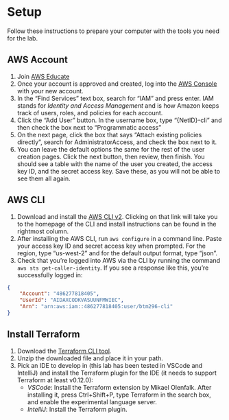 # Setup

Follow these instructions to prepare your computer with the tools you need for the lab.

## AWS Account

1. Join [AWS Educate](https://aws.amazon.com/education/awseducate/)
2. Once your account is approved and created, log into the [AWS Console](https://console.aws.amazon.com/console/home) with your new account.
3. In the “Find Services” text box, search for “IAM” and press enter. IAM stands for *Identity and Access Management* and is how Amazon keeps track of users, roles, and policies for each account.
4. Click the “Add User” button. In the username box, type “{NetID}-cli” and then check the box next to “Programmatic access”
5. On the next page, click the box that says “Attach existing policies directly”, search for AdministratorAccess, and check the box next to it.
6. You can leave the default options the same for the rest of the user creation pages. Click the next button, then review, then finish. You should see a table with the name of the user you created, the access key ID, and the secret access key. Save these, as you will not be able to see them all again.

## AWS CLI

1. Download and install the [AWS CLI v2](https://aws.amazon.com/cli/). Clicking on that link will take you to the homepage of the CLI and install instructions can be found in the rightmost column.
2. After installing the AWS CLI, run `aws configure` in a command line. Paste your access key ID and secret access key when prompted. For the region, type “us-west-2” and for the default output format, type “json”.
3. Check that you’re logged into AWS via the CLI by running the command `aws sts get-caller-identity`. If you see a response like this, you’re successfully logged in:

```json
{
    "Account": "486277818405",
    "UserId": "AIDAXCODKVASUUNFMWIEC",
    "Arn": "arn:aws:iam::486277818405:user/btm296-cli"
}
```

## Install Terraform

1. Download the [Terraform CLI tool](https://terraform.io/downloads).
2. Unzip the downloaded file and place it in your path.
3. Pick an IDE to develop in (this lab has been tested in VSCode and IntelliJ) and install the Terraform plugin for the IDE (it needs to support Terraform at least v0.12.0):
   - *VSCode*: Install the Terraform extension by Mikael Olenfalk. After installing it, press Ctrl+Shift+P, type Terraform in the search box, and enable the experimental language server.
   - *IntelliJ*: Install the Terraform plugin.